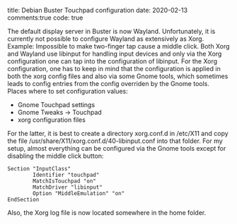 title: Debian Buster Touchpad configuration
date: 2020-02-13
comments:true
code: true

The default display server in Buster is now Wayland. Unfortunately, it is currently not possible to configure Wayland as extensively as Xorg. Example: Impossible to make two-finger tap cause a middle click. Both Xorg and Wayland use libinput for handling input devices and only via the Xorg configuration one can tap into the configuration of libinput. For the Xorg configuration, one has to keep in mind that the configuration is applied in both the xorg config files and also via some Gnome tools, which sometimes leads to config entries from the config overriden by the Gnome tools. Places where to set configuration values:

- Gnome Touchpad settings
- Gnome Tweaks -> Touchpad
- xorg configuration files

For the latter, it is best to create a directory xorg.conf.d in /etc/X11 and copy the file /usr/share/X11/xorg.conf.d/40-libinput.conf into that folder. For my setup, almost everything can be configured via the Gnome tools except for disabling the middle click button:

```
Section "InputClass"
        Identifier "touchpad"
        MatchIsTouchpad "on"
        MatchDriver "libinput"
        Option "MiddleEmulation" "on"
EndSection
```

Also, the Xorg log file is now located somewhere in the home folder.
